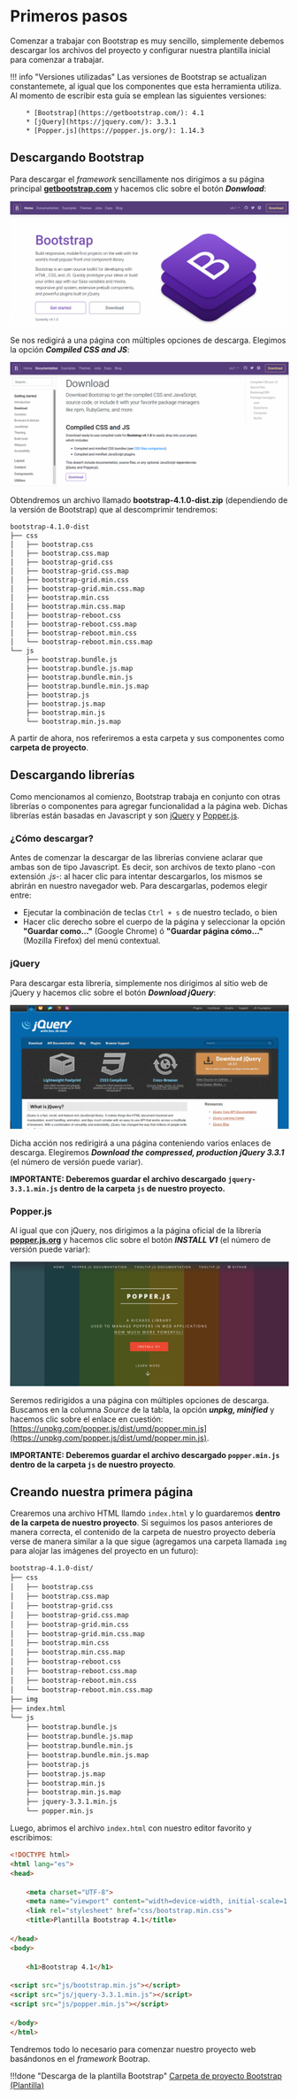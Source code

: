 # Primeros pasos

Comenzar a trabajar con Bootstrap es muy sencillo, simplemente debemos descargar los archivos del proyecto y configurar nuestra plantilla inicial para comenzar a trabajar. 

!!! info "Versiones utilizadas"
		Las versiones de Bootstrap se actualizan constantemete, al igual que los componentes que esta herramienta utiliza. Al momento de escribir esta guía se emplean las siguientes versiones: 

		* [Bootstrap](https://getbootstrap.com/): 4.1
		* [jQuery](https://jquery.com/): 3.3.1
		* [Popper.js](https://popper.js.org/): 1.14.3


## Descargando Bootstrap
Para descargar el _framework_ sencillamente nos dirigimos a su página principal **[getbootstrap.com](https://getbootstrap.com/)** y hacemos clic sobre el botón **_Donwload_**:

![Descarga de Bootstrap](imgBootstrap/bDownload1.png)

Se nos redigirá a una página con múltiples opciones de descarga. Elegimos la opción **_Compiled CSS and JS_**:

![Descarga de Bootstrap](imgBootstrap/bDownload2.png)

Obtendremos un archivo llamado **bootstrap-4.1.0-dist.zip** (dependiendo de la versión de Bootstrap) que al descomprimir tendremos: 

```
bootstrap-4.1.0-dist
├── css
│   ├── bootstrap.css
│   ├── bootstrap.css.map
│   ├── bootstrap-grid.css
│   ├── bootstrap-grid.css.map
│   ├── bootstrap-grid.min.css
│   ├── bootstrap-grid.min.css.map
│   ├── bootstrap.min.css
│   ├── bootstrap.min.css.map
│   ├── bootstrap-reboot.css
│   ├── bootstrap-reboot.css.map
│   ├── bootstrap-reboot.min.css
│   └── bootstrap-reboot.min.css.map
└── js
    ├── bootstrap.bundle.js
    ├── bootstrap.bundle.js.map
    ├── bootstrap.bundle.min.js
    ├── bootstrap.bundle.min.js.map
    ├── bootstrap.js
    ├── bootstrap.js.map
    ├── bootstrap.min.js
    └── bootstrap.min.js.map
```

A partir de ahora, nos referiremos a esta carpeta y sus componentes como **carpeta de proyecto**. 

## Descargando librerías
Como mencionamos al comienzo, Bootstrap trabaja en conjunto con otras librerías o componentes para agregar funcionalidad a la página web. Dichas librerías están basadas en Javascript y son [jQuery](https://jquery.com/) y [Popper.js](https://popper.js.org/). 

### ¿Cómo descargar?
Antes de comenzar la descargar de las librerías conviene aclarar que ambas son de tipo Javascript. Es decir, son archivos de texto plano -con extensión _.js_-: al hacer clic para intentar descargarlos, los mismos se abrirán en nuestro navegador web. Para descargarlas, podemos elegir entre: 

* Ejecutar la combinación de teclas `Ctrl + s` de nuestro teclado, o bien
* Hacer clic derecho sobre el cuerpo de la página y seleccionar la opción **"Guardar como..."** (Google Chrome) ó **"Guardar página cómo..."** (Mozilla Firefox) del menú contextual. 

### jQuery
Para descargar esta librería, simplemente nos dirigimos al sitio web de jQuery y hacemos clic sobre el botón **_Download jQuery_**:

![Descarga de jQuery](imgBootstrap/bJquery.png)

Dicha acción nos redirigirá a una página conteniendo varios enlaces de descarga. Elegiremos **_Download the compressed, production jQuery 3.3.1_** (el número de versión puede variar). 

**IMPORTANTE: Deberemos guardar el archivo descargado `jquery-3.3.1.min.js` dentro de la carpeta `js` de nuestro proyecto.**

### Popper.js
Al igual que con jQuery, nos dirigimos a la página oficial de la librería **[popper.js.org](https://popper.js.org/)** y hacemos clic sobre el botón **_INSTALL V1_** (el número de versión puede variar):

![Descarga de Popper.js](imgBootstrap/bPopper.png)


Seremos redirigidos a una página con múltiples opciones de descarga. Buscamos en la columna _Source_ de la tabla, la opción **_unpkg, minified_** y hacemos clic sobre el enlace en cuestión: [https://unpkg.com/popper.js/dist/umd/popper.min.js](https://unpkg.com/popper.js/dist/umd/popper.min.js).

**IMPORTANTE: Deberemos guardar el archivo descargado `popper.min.js` dentro de la carpeta `js` de nuestro proyecto**. 

## Creando nuestra primera página

Crearemos una archivo HTML llamdo `index.html` y lo guardaremos **dentro de la carpeta de nuestro proyecto**. Si seguimos los pasos anteriores de manera correcta, el contenido de la carpeta de nuestro proyecto debería verse de manera similar a la que sigue (agregamos una carpeta llamada `img` para alojar las imágenes del proyecto en un futuro):  


```bash
bootstrap-4.1.0-dist/
├── css
│   ├── bootstrap.css
│   ├── bootstrap.css.map
│   ├── bootstrap-grid.css
│   ├── bootstrap-grid.css.map
│   ├── bootstrap-grid.min.css
│   ├── bootstrap-grid.min.css.map
│   ├── bootstrap.min.css
│   ├── bootstrap.min.css.map
│   ├── bootstrap-reboot.css
│   ├── bootstrap-reboot.css.map
│   ├── bootstrap-reboot.min.css
│   └── bootstrap-reboot.min.css.map
├── img
├── index.html
└── js
    ├── bootstrap.bundle.js
    ├── bootstrap.bundle.js.map
    ├── bootstrap.bundle.min.js
    ├── bootstrap.bundle.min.js.map
    ├── bootstrap.js
    ├── bootstrap.js.map
    ├── bootstrap.min.js
    ├── bootstrap.min.js.map
    ├── jquery-3.3.1.min.js
    └── popper.min.js

```

Luego, abrimos el archivo `index.html` con nuestro editor favorito y escribimos: 

```html
<!DOCTYPE html>
<html lang="es">
<head>
	
	<meta charset="UTF-8">
	<meta name="viewport" content="width=device-width, initial-scale=1.0">
	<link rel="stylesheet" href="css/bootstrap.min.css">
	<title>Plantilla Bootstrap 4.1</title>

</head>
<body>

	<h1>Bootstrap 4.1</h1>

<script src="js/bootstrap.min.js"></script>
<script src="js/jquery-3.3.1.min.js"></script>
<script src="js/popper.min.js"></script>
	
</body>
</html>
```

Tendremos todo lo necesario para comenzar nuestro proyecto web basándonos en el _framework_ Bootrap. 

!!!done "Descarga de la plantilla Bootstrap"
        [Carpeta de proyecto Bootstrap (Plantilla)](ejemplos/bootstrap_4.1.0_plantilla.zip)



